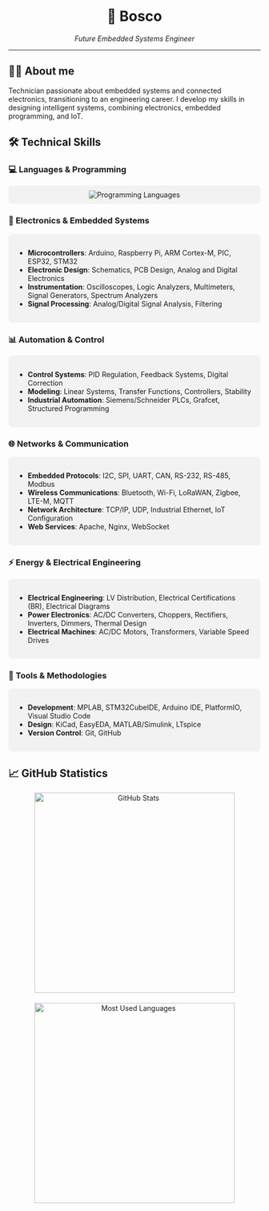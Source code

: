 <div align="center">
  <h1>🚀 Bosco</h1>
  <p><em>Future Embedded Systems Engineer</em></p>
</div>

---

## 👨‍💻 About me

<div>
Technician passionate about embedded systems and connected electronics, transitioning to an engineering career. I develop my skills in designing intelligent systems, combining electronics, embedded programming, and IoT.
</div>

## 🛠️ Technical Skills

### 💻 Languages & Programming

<div align="center" style="padding: 10px; background-color: rgba(50, 50, 50, 0.05); border-radius: 8px; margin: 10px 0;">
  <img src="https://skillicons.dev/icons?i=c,cpp,cs,python,js,html,css" alt="Programming Languages" />
</div>

### 🔌 Electronics & Embedded Systems

<div style="background-color: rgba(50, 50, 50, 0.05); border-radius: 8px; padding: 15px; margin: 10px 0;">
  <ul>
      <li><b>Microcontrollers</b>: Arduino, Raspberry Pi, ARM Cortex-M, PIC, ESP32, STM32</li>
      <li><b>Electronic Design</b>: Schematics, PCB Design, Analog and Digital Electronics</li>
      <li><b>Instrumentation</b>: Oscilloscopes, Logic Analyzers, Multimeters, Signal Generators, Spectrum Analyzers</li>
      <li><b>Signal Processing</b>: Analog/Digital Signal Analysis, Filtering</li>
  </ul>
</div>

### 📊 Automation & Control

<div style="background-color: rgba(50, 50, 50, 0.05); border-radius: 8px; padding: 15px; margin: 10px 0;">
  <ul>
      <li><b>Control Systems</b>: PID Regulation, Feedback Systems, Digital Correction</li>
      <li><b>Modeling</b>: Linear Systems, Transfer Functions, Controllers, Stability</li>
      <li><b>Industrial Automation</b>: Siemens/Schneider PLCs, Grafcet, Structured Programming</li>
  </ul>
</div>

### 🌐 Networks & Communication

<div style="background-color: rgba(50, 50, 50, 0.05); border-radius: 8px; padding: 15px; margin: 10px 0;">
  <ul>
      <li><b>Embedded Protocols</b>: I2C, SPI, UART, CAN, RS-232, RS-485, Modbus</li>
      <li><b>Wireless Communications</b>: Bluetooth, Wi-Fi, LoRaWAN, Zigbee, LTE-M, MQTT</li>
      <li><b>Network Architecture</b>: TCP/IP, UDP, Industrial Ethernet, IoT Configuration</li>
      <li><b>Web Services</b>: Apache, Nginx, WebSocket</li>
  </ul>
</div>

### ⚡ Energy & Electrical Engineering

<div style="background-color: rgba(50, 50, 50, 0.05); border-radius: 8px; padding: 15px; margin: 10px 0;">
  <ul>
      <li><b>Electrical Engineering</b>: LV Distribution, Electrical Certifications (BR), Electrical Diagrams</li>
      <li><b>Power Electronics</b>: AC/DC Converters, Choppers, Rectifiers, Inverters, Dimmers, Thermal Design</li>
      <li><b>Electrical Machines</b>: AC/DC Motors, Transformers, Variable Speed Drives</li>
  </ul>
</div>

### 🔧 Tools & Methodologies

<div style="background-color: rgba(50, 50, 50, 0.05); border-radius: 8px; padding: 15px; margin: 10px 0;">
  <ul>
      <li><b>Development</b>: MPLAB, STM32CubeIDE, Arduino IDE, PlatformIO, Visual Studio Code</li>
      <li><b>Design</b>: KiCad, EasyEDA, MATLAB/Simulink, LTspice</li>
      <li><b>Version Control</b>: Git, GitHub</li>
  </ul>
</div>

## 📈 GitHub Statistics

<div align="center" style="display: flex; flex-wrap: wrap; justify-content: center; gap: 10px;">
  <div style="display: flex; flex-direction: column; align-items: center; gap: 20px;">
    <img src="https://github-readme-stats.vercel.app/api?username=bosco-drg&show_icons=true&theme=graywhite&hide_border=true" width="400px" alt="GitHub Stats"/>
    <img src="https://github-readme-stats.vercel.app/api/top-langs/?username=bosco-drg&layout=compact&theme=graywhite&hide_border=true" width="400px" alt="Most Used Languages"/>
  </div>
</div>

[def]: https://img.shields.io/badge/Blog-FF5722?style=for-the-badge&logo=blogger&logoColor=whit
[def2]: https://skillicons.dev/icons?i=c,cpp,python,js,html,cs
